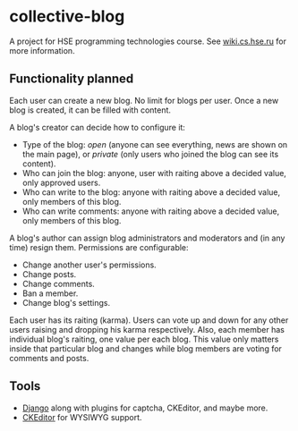 # collective-blog
A project for HSE programming technologies course. See [wiki.cs.hse.ru](http://wiki.cs.hse.ru/Проектная_работа_2_курс_(2016)#.D0.9F.D1.80.D0.BE.D0.B5.D0.BA.D1.82:_.D0.9A.D0.BE.D0.BB.D0.BB.D0.B5.D0.BA.D1.82.D0.B8.D0.B2.D0.BD.D1.8B.D0.B9_.D0.B1.D0.BB.D0.BE.D0.B3_.28.D0.94..D0.91.D1.83.D1.80.D0.BC.D0.B8.D1.81.D1.82.D1.80.D0.BE.D0.B2.29) for more information.


## Functionality planned

Each user can create a new blog. No limit for blogs per user. Once a new blog is created, it can be filled with content.

A blog's creator can decide how to configure it:
* Type of the blog: *open* (anyone can see everything, news are shown on the main page), or *private* (only users who joined the blog can see its content).
* Who can join the blog: anyone, user with raiting above a decided value, only approved users.
* Who can write to the blog: anyone with raiting above a decided value, only members of this blog.
* Who can write comments: anyone with raiting above a decided value, only members of this blog.

A blog's author can assign blog administrators and moderators and (in any time) resign them.
Permissions are configurable:
* Change another user's permissions.
* Change posts.
* Change comments.
* Ban a member.
* Change blog's settings.

Each user has its raiting (karma). Users can vote up and down for any other users raising and dropping his karma respectively. Also, each member has individual blog's raiting, one value per each blog. This value only matters inside that particular blog and changes while blog members are voting for comments and posts.


## Tools

* [Django](https://www.djangoproject.com) along with plugins for captcha, CKEditor, and maybe more.
* [CKEditor](http://ckeditor.com) for WYSIWYG support.
